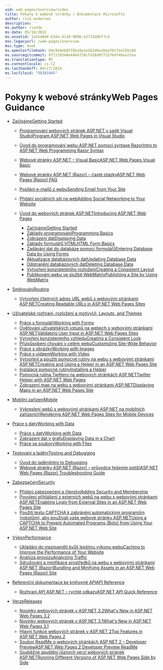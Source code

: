 ```yaml
---
uid: web-pages/overview/index
title: Pokyny k webové stránky | Dokumentace Microsoftu
author: rick-anderson
description: ''
ms.author: riande
ms.date: 05/18/2012
ms.assetid: 1a2ed0e8-63da-4110-9896-e2731d86f7c4
msc.legacyurl: /web-pages/overview
msc.type: book
ms.openlocfilehash: b4c9e9eb85f6ba9a1e2b2d0a1bbaf027ee25bc0d
ms.sourcegitcommit: 0f1119340e4464720cfd16d0ff15764746ea1fea
ms.translationtype: MT
ms.contentlocale: cs-CZ
ms.lasthandoff: 04/17/2019
ms.locfileid: "59381845"
---
```

# <a name="web-pages-guidance"></a><span data-ttu-id="0d4f4-102">Pokyny k webové stránky</span><span class="sxs-lookup"><span data-stu-id="0d4f4-102">Web Pages Guidance</span></span>

- [<span data-ttu-id="0d4f4-103">Začínáme</span><span class="sxs-lookup"><span data-stu-id="0d4f4-103">Getting Started</span></span>](getting-started/index.md)

    - [<span data-ttu-id="0d4f4-104">Programování webových stránek ASP.NET v sadě Visual Studio</span><span class="sxs-lookup"><span data-stu-id="0d4f4-104">Program ASP.NET Web Pages in Visual Studio</span></span>](getting-started/program-asp-net-web-pages-in-visual-studio.md)
    - [<span data-ttu-id="0d4f4-105">Úvod do programování webu ASP.NET pomocí syntaxe Razor</span><span class="sxs-lookup"><span data-stu-id="0d4f4-105">Intro to ASP.NET Web Programming Razor Syntax</span></span>](getting-started/introducing-razor-syntax-c.md)
    - [<span data-ttu-id="0d4f4-106">Webové stránky ASP.NET – Visual Basic</span><span class="sxs-lookup"><span data-stu-id="0d4f4-106">ASP.NET Web Pages Visual Basic</span></span>](getting-started/introducing-razor-syntax-vb.md)
    - [<span data-ttu-id="0d4f4-107">Webové stránky ASP.NET (Razor) – časté otázky</span><span class="sxs-lookup"><span data-stu-id="0d4f4-107">ASP.NET Web Pages (Razor) FAQ</span></span>](getting-started/aspnet-web-pages-razor-faq.md)
    - [<span data-ttu-id="0d4f4-108">Posílání e-mailů z webu</span><span class="sxs-lookup"><span data-stu-id="0d4f4-108">Sending Email from Your Site</span></span>](getting-started/11-adding-email-to-your-web-site.md)
    - [<span data-ttu-id="0d4f4-109">Přidání sociálních sítí na web</span><span class="sxs-lookup"><span data-stu-id="0d4f4-109">Adding Social Networking to Your Website</span></span>](getting-started/13-adding-social-networking-to-your-web-site.md)
    - [<span data-ttu-id="0d4f4-110">Úvod do webových stránek ASP.NET</span><span class="sxs-lookup"><span data-stu-id="0d4f4-110">Introducing ASP.NET Web Pages</span></span>](getting-started/introducing-aspnet-web-pages-2/index.md)

        - [<span data-ttu-id="0d4f4-111">Začínáme</span><span class="sxs-lookup"><span data-stu-id="0d4f4-111">Getting Started</span></span>](getting-started/introducing-aspnet-web-pages-2/getting-started.md)
        - [<span data-ttu-id="0d4f4-112">Základy programování</span><span class="sxs-lookup"><span data-stu-id="0d4f4-112">Programming Basics</span></span>](getting-started/introducing-aspnet-web-pages-2/intro-to-web-pages-programming.md)
        - [<span data-ttu-id="0d4f4-113">Zobrazení dat</span><span class="sxs-lookup"><span data-stu-id="0d4f4-113">Displaying Data</span></span>](getting-started/introducing-aspnet-web-pages-2/displaying-data.md)
        - [<span data-ttu-id="0d4f4-114">Základy formulářů HTML</span><span class="sxs-lookup"><span data-stu-id="0d4f4-114">HTML Form Basics</span></span>](getting-started/introducing-aspnet-web-pages-2/form-basics.md)
        - [<span data-ttu-id="0d4f4-115">Zadávání dat do databáze pomocí formulářů</span><span class="sxs-lookup"><span data-stu-id="0d4f4-115">Entering Database Data by Using Forms</span></span>](getting-started/introducing-aspnet-web-pages-2/entering-data.md)
        - [<span data-ttu-id="0d4f4-116">Aktualizace databázových dat</span><span class="sxs-lookup"><span data-stu-id="0d4f4-116">Updating Database Data</span></span>](getting-started/introducing-aspnet-web-pages-2/updating-data.md)
        - [<span data-ttu-id="0d4f4-117">Odstranění databázových dat</span><span class="sxs-lookup"><span data-stu-id="0d4f4-117">Deleting Database Data</span></span>](getting-started/introducing-aspnet-web-pages-2/deleting-data.md)
        - [<span data-ttu-id="0d4f4-118">Vytvoření konzistentního rozložení</span><span class="sxs-lookup"><span data-stu-id="0d4f4-118">Creating a Consistent Layout</span></span>](getting-started/introducing-aspnet-web-pages-2/layouts.md)
        - [<span data-ttu-id="0d4f4-119">Publikování webu ve službě WebMatrix</span><span class="sxs-lookup"><span data-stu-id="0d4f4-119">Publishing a Site by Using WebMatrix</span></span>](getting-started/introducing-aspnet-web-pages-2/publishing.md)
- [<span data-ttu-id="0d4f4-120">Směrování</span><span class="sxs-lookup"><span data-stu-id="0d4f4-120">Routing</span></span>](routing/index.md)

    - [<span data-ttu-id="0d4f4-121">Vytvoření čitelných adres URL webů s webovými stránkami ASP.NET</span><span class="sxs-lookup"><span data-stu-id="0d4f4-121">Creating Readable URLs in ASP.NET Web Pages Sites</span></span>](routing/creating-readable-urls-in-aspnet-web-pages-sites.md)
- [<span data-ttu-id="0d4f4-122">Uživatelské rozhraní, rozložení a motivy</span><span class="sxs-lookup"><span data-stu-id="0d4f4-122">UI, Layouts, and Themes</span></span>](ui-layouts-and-themes/index.md)

    - [<span data-ttu-id="0d4f4-123">Práce s formuláři</span><span class="sxs-lookup"><span data-stu-id="0d4f4-123">Working with Forms</span></span>](ui-layouts-and-themes/4-working-with-forms.md)
    - [<span data-ttu-id="0d4f4-124">Ověřování uživatelských vstupů na webech s webovými stránkami ASP.NET</span><span class="sxs-lookup"><span data-stu-id="0d4f4-124">Validating User Input in ASP.NET Web Pages Sites</span></span>](ui-layouts-and-themes/validating-user-input-in-aspnet-web-pages-sites.md)
    - [<span data-ttu-id="0d4f4-125">Vytvoření konzistentního vzhledu</span><span class="sxs-lookup"><span data-stu-id="0d4f4-125">Creating a Consistent Look</span></span>](ui-layouts-and-themes/3-creating-a-consistent-look.md)
    - [<span data-ttu-id="0d4f4-126">Přizpůsobení chování v celém webu</span><span class="sxs-lookup"><span data-stu-id="0d4f4-126">Customizing Site-Wide Behavior</span></span>](ui-layouts-and-themes/18-customizing-site-wide-behavior.md)
    - [<span data-ttu-id="0d4f4-127">Práce s obrázky</span><span class="sxs-lookup"><span data-stu-id="0d4f4-127">Working with Images</span></span>](ui-layouts-and-themes/9-working-with-images.md)
    - [<span data-ttu-id="0d4f4-128">Práce s videem</span><span class="sxs-lookup"><span data-stu-id="0d4f4-128">Working with Video</span></span>](ui-layouts-and-themes/10-working-with-video.md)
    - [<span data-ttu-id="0d4f4-129">Vytvoření a použití pomocné rutiny na webu s webovými stránkami ASP.NET</span><span class="sxs-lookup"><span data-stu-id="0d4f4-129">Creating and Using a Helper in an ASP.NET Web Pages Site</span></span>](ui-layouts-and-themes/creating-and-using-a-helper-in-an-aspnet-web-pages-site.md)
    - [<span data-ttu-id="0d4f4-130">Instalace pomocné rutiny</span><span class="sxs-lookup"><span data-stu-id="0d4f4-130">Installing a Helper</span></span>](ui-layouts-and-themes/installing-helpers.md)
    - [<span data-ttu-id="0d4f4-131">Pomocná rutina Twitteru na webových stránkách ASP.NET</span><span class="sxs-lookup"><span data-stu-id="0d4f4-131">Twitter Helper with ASP.NET Web Pages</span></span>](ui-layouts-and-themes/twitter-helper.md)
    - [<span data-ttu-id="0d4f4-132">Zobrazení map na webu s webovými stránkami ASP.NET</span><span class="sxs-lookup"><span data-stu-id="0d4f4-132">Displaying Maps in an ASP.NET Web Pages Site</span></span>](ui-layouts-and-themes/displaying-maps-in-an-aspnet-web-pages-site.md)
- [<span data-ttu-id="0d4f4-133">Mobilní zařízení</span><span class="sxs-lookup"><span data-stu-id="0d4f4-133">Mobile</span></span>](mobile/index.md)

    - [<span data-ttu-id="0d4f4-134">Vykreslení webů s webovými stránkami ASP.NET na mobilních zařízeních</span><span class="sxs-lookup"><span data-stu-id="0d4f4-134">Rendering ASP.NET Web Pages Sites for Mobile Devices</span></span>](mobile/rendering-aspnet-web-pages-sites-for-mobile-devices.md)
- [<span data-ttu-id="0d4f4-135">Práce s daty</span><span class="sxs-lookup"><span data-stu-id="0d4f4-135">Working with Data</span></span>](data/index.md)

    - [<span data-ttu-id="0d4f4-136">Práce s daty</span><span class="sxs-lookup"><span data-stu-id="0d4f4-136">Working with Data</span></span>](data/5-working-with-data.md)
    - [<span data-ttu-id="0d4f4-137">Zobrazení dat v grafu</span><span class="sxs-lookup"><span data-stu-id="0d4f4-137">Displaying Data in a Chart</span></span>](data/7-displaying-data-in-a-chart.md)
    - [<span data-ttu-id="0d4f4-138">Práce se soubory</span><span class="sxs-lookup"><span data-stu-id="0d4f4-138">Working with Files</span></span>](data/working-with-files.md)
- [<span data-ttu-id="0d4f4-139">Testování a ladění</span><span class="sxs-lookup"><span data-stu-id="0d4f4-139">Testing and Debugging</span></span>](testing-and-debugging/index.md)

    - [<span data-ttu-id="0d4f4-140">Úvod do ladění</span><span class="sxs-lookup"><span data-stu-id="0d4f4-140">Intro to Debugging</span></span>](testing-and-debugging/introduction-to-debugging.md)
    - [<span data-ttu-id="0d4f4-141">Webové stránky ASP.NET (Razor) – průvodce řešením potíží</span><span class="sxs-lookup"><span data-stu-id="0d4f4-141">ASP.NET Web Pages (Razor) Troubleshooting Guide</span></span>](testing-and-debugging/aspnet-web-pages-razor-troubleshooting-guide.md)
- [<span data-ttu-id="0d4f4-142">Zabezpečení</span><span class="sxs-lookup"><span data-stu-id="0d4f4-142">Security</span></span>](security/index.md)

    - [<span data-ttu-id="0d4f4-143">Přidání zabezpečení a členství</span><span class="sxs-lookup"><span data-stu-id="0d4f4-143">Adding Security and Membership</span></span>](security/16-adding-security-and-membership.md)
    - [<span data-ttu-id="0d4f4-144">Povolení přihlášení z externích webů na webu s webovými stránkami ASP.NET</span><span class="sxs-lookup"><span data-stu-id="0d4f4-144">Enabling Login from External Sites in an ASP.NET Web Pages Site</span></span>](security/enabling-login-from-external-sites-in-an-aspnet-web-pages-site.md)
    - [<span data-ttu-id="0d4f4-145">Použití testu CAPTCHA k zabránění automatickým programům (robotům), aby používali vaše webové stránky ASP.NET</span><span class="sxs-lookup"><span data-stu-id="0d4f4-145">Using a CAPTCHA to Prevent Automated Programs (Bots) from Using Your ASP.NET Web Site</span></span>](security/using-a-catpcha-to-prevent-automated-programs-bots-from-using-your-aspnet-web-site.md)
- [<span data-ttu-id="0d4f4-146">Výkon</span><span class="sxs-lookup"><span data-stu-id="0d4f4-146">Performance</span></span>](performance-and-traffic/index.md)

    - [<span data-ttu-id="0d4f4-147">Ukládání do mezipaměti kvůli lepšímu výkonu webu</span><span class="sxs-lookup"><span data-stu-id="0d4f4-147">Caching to Improve the Performance of Your Website</span></span>](performance-and-traffic/15-caching-to-improve-the-performance-of-your-website.md)
    - [<span data-ttu-id="0d4f4-148">Analýza provozu</span><span class="sxs-lookup"><span data-stu-id="0d4f4-148">Analyzing Traffic</span></span>](performance-and-traffic/14-analyzing-traffic.md)
    - [<span data-ttu-id="0d4f4-149">Sdružování a minifikace prostředků na webu s webovými stránkami ASP.NET (Razor)</span><span class="sxs-lookup"><span data-stu-id="0d4f4-149">Bundling and Minifying Assets in an ASP.NET Web Pages (Razor) Site</span></span>](performance-and-traffic/bundling-and-minifying-assets-in-an-aspnet-web-pages-razor-site.md)
- [<span data-ttu-id="0d4f4-150">Referenční dokumentace ke knihovně API</span><span class="sxs-lookup"><span data-stu-id="0d4f4-150">API Reference</span></span>](api-reference/index.md)

    - [<span data-ttu-id="0d4f4-151">Rozhraní API ASP.NET – rychlé odkazy</span><span class="sxs-lookup"><span data-stu-id="0d4f4-151">ASP.NET API Quick Reference</span></span>](api-reference/asp-net-web-pages-api-reference.md)
- [<span data-ttu-id="0d4f4-152">Verze</span><span class="sxs-lookup"><span data-stu-id="0d4f4-152">Releases</span></span>](releases/index.md)

    - [<span data-ttu-id="0d4f4-153">Novinky webových stránek v ASP.NET 3.2</span><span class="sxs-lookup"><span data-stu-id="0d4f4-153">What's New in ASP.NET Web Pages 3.2</span></span>](releases/whats-new-in-aspnet-web-pages-32.md)
    - [<span data-ttu-id="0d4f4-154">Novinky webových stránek v ASP.NET 3.1</span><span class="sxs-lookup"><span data-stu-id="0d4f4-154">What's New in ASP.NET Web Pages 3.1</span></span>](releases/whats-new-aspnet-web-pages-31.md)
    - [<span data-ttu-id="0d4f4-155">Hlavní funkce webových stránek v ASP.NET 2</span><span class="sxs-lookup"><span data-stu-id="0d4f4-155">Top Features in ASP.NET Web Pages 2</span></span>](releases/top-features-in-web-pages-2.md)
    - [<span data-ttu-id="0d4f4-156">Soubor ReadMe o webových stránkách ASP.NET 2 – Developer Preview</span><span class="sxs-lookup"><span data-stu-id="0d4f4-156">ASP.NET Web Pages 2 Developer Preview ReadMe</span></span>](releases/aspnet-web-pages-2-developer-preview-readme.md)
    - [<span data-ttu-id="0d4f4-157">Souběžné spuštění různých verzí webových stránek ASP.NET</span><span class="sxs-lookup"><span data-stu-id="0d4f4-157">Running Different Versions of ASP.NET Web Pages Side by Side</span></span>](releases/running-v1-and-v2-sites-side-by-side.md)
